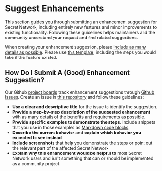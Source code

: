 # Suggest Enhancements

This section guides you through submitting an enhancement suggestion for Secret Network, including entirely new features and minor improvements to existing functionality. Following these guidelines helps maintainers and the community understand your request and find related suggestions.

When creating your enhancement suggestion, please [include as many details as possible](https://github.com/SecretFoundation/docs/blob/main/docs/CONTRIBUTING.md#how-do-i-submit-a-good-enhancement-suggestion). Please use [this template](https://github.com/SecretFoundation/docs/blob/main/docs/ISSUE\_TEMPLATES/feature\_request.md), including the steps you would take if the feature existed.

## **How Do I Submit A (Good) Enhancement Suggestion?**

Our Github [project boards](https://github.com/scrtlabs/SecretNetwork/projects?type=beta) track enhancement suggestions through [Github Issues](https://docs.github.com/en/issues/tracking-your-work-with-issues/about-issues). Create an issue in [this repository](https://github.com/scrtlabs/SecretNetwork) and follow these guidelines:

* **Use a clear and descriptive title** for the issue to identify the suggestion.
* **Provide a step-by-step description of the suggested enhancement** with as many details of the benefits and requirements as possible.
* **Provide specific examples to demonstrate the steps**. Include snippets that you use in those examples as [Markdown code blocks](https://help.github.com/articles/markdown-basics/#multiple-lines).
* **Describe the current behavior** and **explain which behavior you expected to see instead**
* **Include screenshots** that help you demonstrate the steps or point out the relevant part of the affected Secret Network
* **Explain why this enhancement would be helpful to** most Secret Network users and isn't something that can or should be implemented as a community project.
